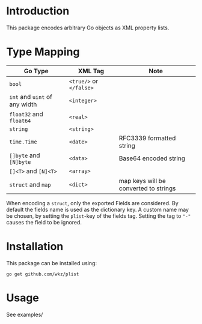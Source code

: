 Introduction
============

This package encodes arbitrary Go objects as XML property lists.

Type Mapping
============

| Go Type                       | XML Tag                 | Note                                  |
|-------------------------------|-------------------------|---------------------------------------|
| `bool`                        | `<true/>` or `</false>` |                                       |
| `int` and `uint` of any width | `<integer>`             | 					  |
| `float32` and `float64`       | `<real>`                | 					  |
| `string`                      | `<string>`              | 					  |
| `time.Time`                   | `<date>`                | RFC3339 formatted string 		  |
| `[]byte` and `[N]byte`        | `<data>`                | Base64 encoded string                 |
| `[]<T>` and `[N]<T>`          | `<array>`               |                                       |
| `struct` and `map`            | `<dict>`                | map keys will be converted to strings |

When encoding a `struct`, only the exported Fields are considered. By default the fields name is
used as the dictionary key. A custom name may be chosen, by setting the `plist`-key of the fields
tag. Setting the tag to `"-"` causes the field to be ignored.


Installation
============

This package can be installed using:

    go get github.com/wkz/plist

Usage
=====

See examples/